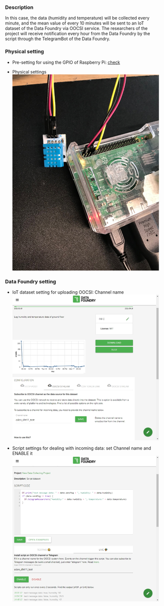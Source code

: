 ### Description

In this case, the data (humidity and temperature) will be collected every minute, and the mean value of every 10 minutes will be sent to an IoT dataset of the Data Foundry via OOCSI service. The researchers of the project will receive notification every hour from the Data Foundry by the script through the TelegramBot of the Data Foundry.


### Physical setting

* Pre-setting for using the GPIO of Raspberry Pi: [check](https://learn.adafruit.com/circuitpython-on-raspberrypi-linux/installing-circuitpython-on-raspberry-pi)

* Physical settings
![](images/usecase-device-DHT11-In-Pi.jpg)


### Data Foundry setting

* IoT dataset setting for uploading OOCSI: Channel name
![](images/usecase-project-DHT11-in-Pi.JPG)

* Script settings for dealing with incoming data: set Channel name and ENABLE it
![](images/usecase-script-DHT11-in-Pi.JPG)